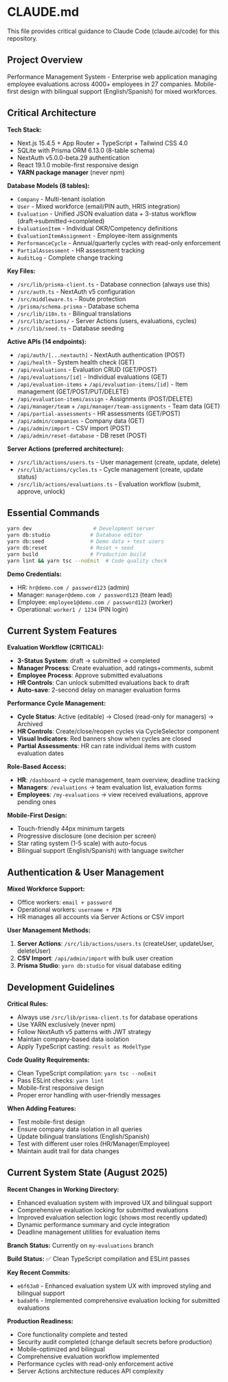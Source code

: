 # CLAUDE.md

This file provides critical guidance to Claude Code (claude.ai/code) for this repository.

## Project Overview

Performance Management System - Enterprise web application managing employee evaluations across 4000+ employees in 27 companies. Mobile-first design with bilingual support (English/Spanish) for mixed workforces.

## Critical Architecture

**Tech Stack:**
- Next.js 15.4.5 + App Router + TypeScript + Tailwind CSS 4.0
- SQLite with Prisma ORM 6.13.0 (8-table schema)
- NextAuth v5.0.0-beta.29 authentication
- React 19.1.0 mobile-first responsive design
- **YARN package manager** (never npm)

**Database Models (8 tables):**
- `Company` - Multi-tenant isolation
- `User` - Mixed workforce (email/PIN auth, HRIS integration)
- `Evaluation` - Unified JSON evaluation data + 3-status workflow (draft→submitted→completed)
- `EvaluationItem` - Individual OKR/Competency definitions 
- `EvaluationItemAssignment` - Employee-item assignments
- `PerformanceCycle` - Annual/quarterly cycles with read-only enforcement
- `PartialAssessment` - HR assessment tracking
- `AuditLog` - Complete change tracking

**Key Files:**
- `/src/lib/prisma-client.ts` - Database connection (always use this)
- `/src/auth.ts` - NextAuth v5 configuration
- `/src/middleware.ts` - Route protection
- `/prisma/schema.prisma` - Database schema
- `/src/lib/i18n.ts` - Bilingual translations
- `/src/lib/actions/` - Server Actions (users, evaluations, cycles)
- `/src/lib/seed.ts` - Database seeding

**Active APIs (14 endpoints):**
- `/api/auth/[...nextauth]` - NextAuth authentication (POST)
- `/api/health` - System health check (GET)
- `/api/evaluations` - Evaluation CRUD (GET/POST)
- `/api/evaluations/[id]` - Individual evaluations (GET)
- `/api/evaluation-items` + `/api/evaluation-items/[id]` - Item management (GET/POST/PUT/DELETE)
- `/api/evaluation-items/assign` - Assignments (POST/DELETE)
- `/api/manager/team` + `/api/manager/team-assignments` - Team data (GET)
- `/api/partial-assessments` - HR assessments (GET/POST)
- `/api/admin/companies` - Company data (GET)
- `/api/admin/import` - CSV import (POST)
- `/api/admin/reset-database` - DB reset (POST)

**Server Actions (preferred architecture):**
- `/src/lib/actions/users.ts` - User management (create, update, delete)
- `/src/lib/actions/cycles.ts` - Cycle management (create, update status)
- `/src/lib/actions/evaluations.ts` - Evaluation workflow (submit, approve, unlock)

## Essential Commands

```bash
yarn dev                    # Development server
yarn db:studio             # Database editor
yarn db:seed               # Demo data + test users
yarn db:reset              # Reset + seed
yarn build                 # Production build
yarn lint && yarn tsc --noEmit  # Code quality check
```

**Demo Credentials:**
- HR: `hr@demo.com / password123` (admin)
- Manager: `manager@demo.com / password123` (team lead)
- Employee: `employee1@demo.com / password123` (worker)
- Operational: `worker1 / 1234` (PIN login)

## Current System Features

**Evaluation Workflow (CRITICAL):**
- **3-Status System**: draft → submitted → completed
- **Manager Process**: Create evaluation, add ratings+comments, submit
- **Employee Process**: Approve submitted evaluations
- **HR Controls**: Can unlock submitted evaluations back to draft
- **Auto-save**: 2-second delay on manager evaluation forms

**Performance Cycle Management:**
- **Cycle Status**: Active (editable) → Closed (read-only for managers) → Archived
- **HR Controls**: Create/close/reopen cycles via CycleSelector component
- **Visual Indicators**: Red banners show when cycles are closed
- **Partial Assessments**: HR can rate individual items with custom evaluation dates

**Role-Based Access:**
- **HR**: `/dashboard` → cycle management, team overview, deadline tracking
- **Managers**: `/evaluations` → team evaluation list, evaluation forms
- **Employees**: `/my-evaluations` → view received evaluations, approve pending ones

**Mobile-First Design:**
- Touch-friendly 44px minimum targets
- Progressive disclosure (one decision per screen)
- Star rating system (1-5 scale) with auto-focus
- Bilingual support (English/Spanish) with language switcher

## Authentication & User Management

**Mixed Workforce Support:**
- Office workers: `email + password`
- Operational workers: `username + PIN`
- HR manages all accounts via Server Actions or CSV import

**User Management Methods:**
1. **Server Actions**: `/src/lib/actions/users.ts` (createUser, updateUser, deleteUser)
2. **CSV Import**: `/api/admin/import` with bulk user creation
3. **Prisma Studio**: `yarn db:studio` for visual database editing

## Development Guidelines

**Critical Rules:**
- Always use `/src/lib/prisma-client.ts` for database operations
- Use YARN exclusively (never npm)
- Follow NextAuth v5 patterns with JWT strategy
- Maintain company-based data isolation
- Apply TypeScript casting: `result as ModelType`

**Code Quality Requirements:**
- Clean TypeScript compilation: `yarn tsc --noEmit`
- Pass ESLint checks: `yarn lint`
- Mobile-first responsive design
- Proper error handling with user-friendly messages

**When Adding Features:**
- Test mobile-first design
- Ensure company data isolation in all queries
- Update bilingual translations (English/Spanish)
- Test with different user roles (HR/Manager/Employee)
- Maintain audit trail for data changes

## Current System State (August 2025)

**Recent Changes in Working Directory:**
- Enhanced evaluation system with improved UX and bilingual support
- Comprehensive evaluation locking for submitted evaluations
- Improved evaluation selection logic (shows most recently updated)
- Dynamic performance summary and cycle integration
- Deadline management utilities for evaluation items

**Branch Status:** Currently on `my-evaluations` branch

**Build Status:** ✅ Clean TypeScript compilation and ESLint passes

**Key Recent Commits:**
- `e6f63a0` - Enhanced evaluation system UX with improved styling and bilingual support  
- `bada0f6` - Implemented comprehensive evaluation locking for submitted evaluations

**Production Readiness:**
- Core functionality complete and tested
- Security audit completed (change default secrets before production)
- Mobile-optimized and bilingual
- Comprehensive evaluation workflow implemented
- Performance cycles with read-only enforcement active
- Server Actions architecture reduces API complexity